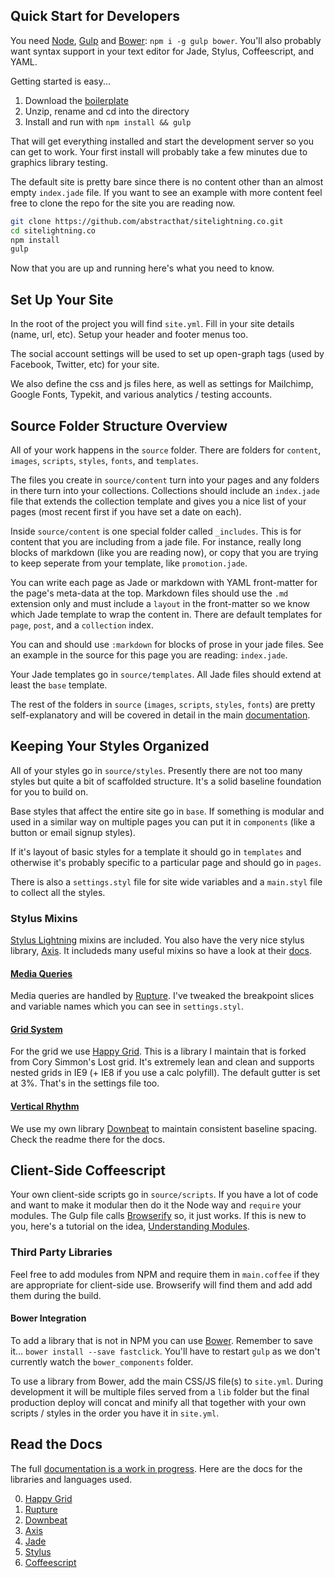 ## Quick Start for Developers
You need [Node](http://nodejs.org), [Gulp](http://gulpjs.com/) and [Bower](http://bower.io/): `npm i -g gulp bower`. You'll also probably want syntax support in your text editor for Jade, Stylus, Coffeescript, and YAML.

Getting started is easy...

1. Download the [boilerplate](https://github.com/abstracthat/site-lightning/archive/master.zip)
2. Unzip, rename and cd into the directory
3. Install and run with `npm install && gulp`

That will get everything installed and start the development server so you can get to work. Your first install will probably take a few minutes due to graphics library testing.

The default site is pretty bare since there is no content other than an almost empty `index.jade` file. If you want to see an example with more content feel free to clone the repo for the site you are reading now.

```bash
git clone https://github.com/abstracthat/sitelightning.co.git
cd sitelightning.co
npm install
gulp
```

Now that you are up and running here's what you need to know.

## Set Up Your Site
In the root of the project you will find `site.yml`. Fill in your site details (name, url, etc). Setup your header and footer menus too.

The social account settings will be used to set up open-graph tags (used by Facebook, Twitter, etc) for your site.

We also define the css and js files here, as well as settings for Mailchimp, Google Fonts, Typekit, and various analytics / testing accounts.

## Source Folder Structure Overview
All of your work happens in the `source` folder. There are folders for `content`, `images`, `scripts`, `styles`, `fonts`, and `templates`.

The files you create in `source/content` turn into your pages and any folders in there turn into your collections. Collections should include an `index.jade` file that extends the collection template and gives you a nice list of your pages (most recent first if you have set a date on each).

Inside `source/content` is one special folder called `_includes`. This is for content that you are including from a jade file. For instance, really long blocks of markdown (like you are reading now), or copy that you are trying to keep seperate from your template, like `promotion.jade`.

You can write each page as Jade or markdown with YAML front-matter for the page's meta-data at the top. Markdown files should use the `.md` extension only and must include a `layout` in the front-matter so we know which Jade template to wrap the content in. There are default templates for `page`, `post`, and a `collection` index.

You can and should use `:markdown` for blocks of prose in your jade files. See an example in the source for this page you are reading: `index.jade`.

Your Jade templates go in `source/templates`. All Jade files should extend at least the `base` template.

The rest of the folders in `source` (`images`, `scripts`, `styles`, `fonts`) are pretty self-explanatory and will be covered in detail in the main [documentation](/documentation/).

## Keeping Your Styles Organized
All of your styles go in `source/styles`. Presently there are not too many styles but quite a bit of scaffolded structure. It's a solid baseline foundation for you to build on.

Base styles that affect the entire site go in `base`. If something is modular and used in a similar way on multiple pages you can put it in `components` (like a button or email signup styles).

If it's layout of basic styles for a template it should go in `templates` and otherwise it's probably specific to a particular page and should go in `pages`.

There is also a `settings.styl` file for site wide variables and a `main.styl` file to collect all the styles.

### Stylus Mixins
[Stylus Lightning](https://github.com/abstracthat/stylus-lightning) mixins are included. You also have the very nice stylus library, [Axis](http://axis.netlify.com/). It includeds many useful mixins so have a look at their [docs](http://axis.netlify.com/).

#### [Media Queries](/documentation/media-queries-made-simple/)
Media queries are handled by [Rupture](http://jenius.github.io/rupture/). I've tweaked the breakpoint slices and variable names which you can see in `settings.styl`.

#### [Grid System](/documentation/the-easiest-grid-system/)
For the grid we use [Happy Grid](https://github.com/abstracthat/happy-grid). This is a library I maintain that is forked from Cory Simmon's Lost grid. It's extremely lean and clean and supports nested grids in IE9 (+ IE8 if you use a calc polyfill). The default gutter is set at 3%. That's in the settings file too.

#### [Vertical Rhythm](/documentation/controlling-your-vertical-rhythm/)
We use my own library [Downbeat](https://github.com/abstracthat/downbeat) to maintain consistent baseline spacing. Check the readme there for the docs.

## Client-Side Coffeescript
Your own client-side scripts go in `source/scripts`. If you have a lot of code and want to make it modular then do it the Node way and `require` your modules. The Gulp file calls [Browserify](http://browserify.org/) so, it just works. If this is new to you, here's a tutorial on the idea, [Understanding Modules](http://www.sitepoint.com/understanding-module-exports-exports-node-js/).

### Third Party Libraries
Feel free to add modules from NPM and require them in `main.coffee` if they are appropriate for client-side use. Browserify will find them and add add them during the build.

#### Bower Integration
To add a library that is not in NPM you can use [Bower](http://bower.io/). Remember to save it... `bower install --save fastclick`. You'll have to restart `gulp` as we don't currently watch the `bower_components` folder.

To use a library from Bower, add the main CSS/JS file(s) to `site.yml`. During development it will be multiple files served from a `lib` folder but the final production deploy will concat and minify all that together with your own scripts / styles in the order you have it in `site.yml`.

## Read the Docs
The full [documentation is a work in progress](/documentation/). Here are the docs for the libraries and languages used.

0. [Happy Grid](https://github.com/abstracthat/happy-grid)
0. [Rupture](http://jenius.github.io/rupture/)
0. [Downbeat](https://github.com/abstracthat/downbeat)
0. [Axis](http://axis.netlify.com/)
0. [Jade](http://jade-lang.com/reference)
0. [Stylus](http://learnboost.github.io/stylus/)
0. [Coffeescript](http://coffeescript.org/)